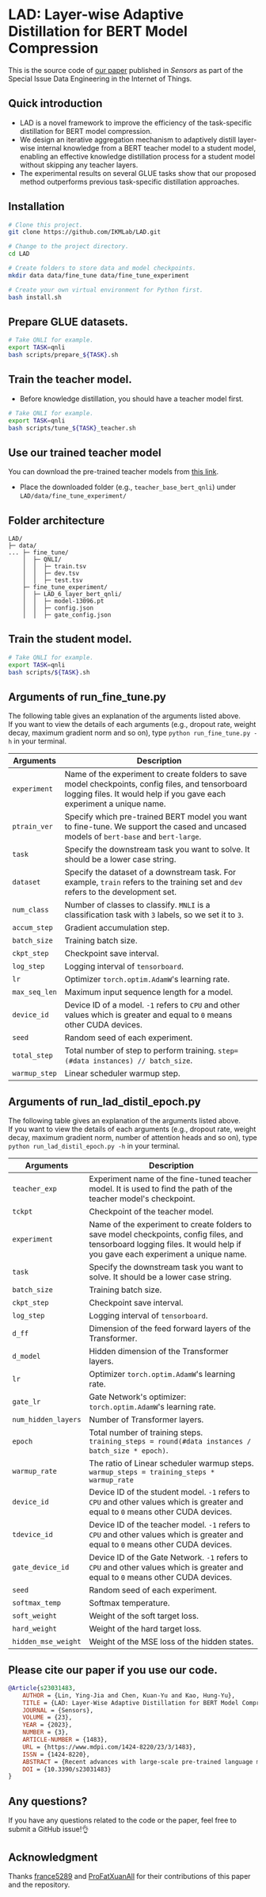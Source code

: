 # LAD: Layer-wise Adaptive Distillation for BERT Model Compression
This is the source code of [our paper](https://www.mdpi.com/2099748) published in *Sensors* as 
part of the Special Issue Data Engineering in the Internet of Things.

## Quick introduction
- LAD is a novel framework to improve the efficiency of the task-specific distillation for BERT model compression.
- We design an iterative aggregation mechanism to adaptively distill layer-wise internal knowledge from a BERT teacher model to a student model, enabling an effective knowledge distillation process for a student model without skipping any teacher layers.
- The experimental results on several GLUE tasks show that our proposed method outperforms previous task-specific distillation approaches.

## Installation
```bash
# Clone this project.
git clone https://github.com/IKMLab/LAD.git

# Change to the project directory.
cd LAD

# Create folders to store data and model checkpoints.
mkdir data data/fine_tune data/fine_tune_experiment

# Create your own virtual environment for Python first.
bash install.sh
```

## Prepare GLUE datasets.
```bash
# Take QNLI for example.
export TASK=qnli
bash scripts/prepare_${TASK}.sh
```

## Train the teacher model.
- Before knowledge distillation, you should have a teacher model first.
```bash
# Take QNLI for example.
export TASK=qnli
bash scripts/tune_${TASK}_teacher.sh
```

## Use our trained teacher model
You can download the pre-trained teacher models from [this link](https://drive.google.com/drive/folders/1sa-sHvy8B4-ym3Io57LG1CGYIAykuEfC?usp=share_link).
- Place the downloaded folder (e.g., `teacher_base_bert_qnli`) under `LAD/data/fine_tune_experiment/`

## Folder architecture
```
LAD/
├─ data/
... ├─ fine_tune/
    │  ├─ QNLI/
    │  │  ├─ train.tsv
    │  │  ├─ dev.tsv
    │  │  ├─ test.tsv
    ├─ fine_tune_experiment/
    │  ├─ LAD_6_layer_bert_qnli/
    │  │  ├─ model-13096.pt
    │  │  ├─ config.json
    │  │  ├─ gate_config.json
```

## Train the student model.
```bash
# Take QNLI for example.
export TASK=qnli
bash scripts/${TASK}.sh
```

## Arguments of run_fine_tune.py
The following table gives an explanation of the arguments listed above.  
If you want to view the details of each arguments (e.g., dropout rate, weight decay, maximum gradient norm and so on), type `python run_fine_tune.py -h` in your terminal.

| Arguments     | Description                                                                                                                                                                |
|---------------|----------------------------------------------------------------------------------------------------------------------------------------------------------------------------|
| `experiment`  | Name of the experiment to create folders to  save model checkpoints, config files, and tensorboard logging files. It would help if you gave each experiment a unique name. |
| `ptrain_ver`  | Specify which pre-trained BERT model you want to fine-tune. We support the cased and uncased models of `bert-base` and `bert-large`.                                       |
| `task`        | Specify the downstream task you want to solve. It should be a lower case string.                                                                                           |
| `dataset`     | Specify the dataset of a downstream task. For example, `train` refers to the training set and `dev` refers to the development set.                                         |
| `num_class`   | Number of classes to classify. `MNLI` is a classification task with `3` labels, so we set it to `3`.                                                                                |
| `accum_step`  | Gradient accumulation step.                                                                                                                                                |
| `batch_size`  | Training batch size.                                                                                                                                                       |
| `ckpt_step`   | Checkpoint save interval.                                                                                                                                                  |
| `log_step`    | Logging interval of `tensorboard`.                                                                                                                                         |
| `lr`          | Optimizer `torch.optim.AdamW`'s learning rate.                                                                                                                             |
| `max_seq_len` | Maximum input sequence length for a model.                                                                                                                                 |
| `device_id`   | Device ID of a model. `-1` refers to `CPU` and other values which is greater and equal to `0` means other CUDA devices.                                                     |
| `seed`        | Random seed of each experiment.                                                                                                                                            |
| `total_step`  | Total number of step to perform training. `step= (#data instances) // batch_size`.                                                                                         |
| `warmup_step` | Linear scheduler warmup step.                                                                                                                                              |

## Arguments of run_lad_distil_epoch.py
The following table gives an explanation of the arguments listed above.  
If you want to view the details of each arguments (e.g., dropout rate, weight decay, maximum gradient norm, number of attention heads and so on), type `python run_lad_distil_epoch.py -h` in your terminal.

| Arguments           | Description                                                                                                                                                               |
|---------------------|---------------------------------------------------------------------------------------------------------------------------------------------------------------------------|
| `teacher_exp`       | Experiment name of the fine-tuned teacher model. It is used to find the path of the teacher model's checkpoint.                                                             |
| `tckpt`             | Checkpoint of the teacher model.                                                                                                                                          |
| `experiment`        | Name of the experiment to create folders to save model checkpoints, config files, and tensorboard logging files. It would help if you gave each experiment a unique name. |
| `task`              | Specify the downstream task you want to solve. It should be a lower case string.                                                                                          |
| `batch_size`        | Training batch size.                                                                                                                                                      |
| `ckpt_step`         | Checkpoint save interval.                                                                                                                                                 |
| `log_step`          | Logging interval of `tensorboard`.                                                                                                                                        |
| `d_ff`              | Dimension of the feed forward layers of the Transformer.                                                                                                                  |
| `d_model`           | Hidden dimension of the Transformer layers.                                                                                                                               |
| `lr`                | Optimizer `torch.optim.AdamW`'s learning rate.                                                                                                                            |
| `gate_lr`           | Gate Network's optimizer: `torch.optim.AdamW`'s learning rate.                                                                                                            |
| `num_hidden_layers` | Number of Transformer layers.                                                                                                                                             |
| `epoch`        | Total number of training steps. `training_steps = round(#data instances / batch_size * epoch)`.                                                                                        |
| `warmup_rate`       | The ratio of Linear scheduler warmup steps. `warmup_steps = training_steps * warmup_rate`                                                                                                            |
| `device_id`         | Device ID of the student model. `-1` refers to `CPU` and other values which is greater and equal to `0` means other CUDA devices.                                         |
| `tdevice_id`        | Device ID of the teacher model. `-1` refers to `CPU` and other values which is greater and equal to `0` means other CUDA devices.                                         |
| `gate_device_id`    | Device ID of the Gate Network. `-1` refers to `CPU` and other values which is greater and equal to `0` means other CUDA devices.                                          |
| `seed`              | Random seed of each experiment.                                                                                                                                           |
| `softmax_temp`      | Softmax temperature.                                                                                                                                                      |
| `soft_weight`       | Weight of the soft target loss.                                                                                                                                           |
| `hard_weight`       | Weight of the hard target loss.                                                                                                                                           |
| `hidden_mse_weight` | Weight of the MSE loss of the hidden states.                                                                                                                              |

## Please cite our paper if you use our code.
```bibtex
@Article{s23031483,
    AUTHOR = {Lin, Ying-Jia and Chen, Kuan-Yu and Kao, Hung-Yu},
    TITLE = {LAD: Layer-Wise Adaptive Distillation for BERT Model Compression},
    JOURNAL = {Sensors},
    VOLUME = {23},
    YEAR = {2023},
    NUMBER = {3},
    ARTICLE-NUMBER = {1483},
    URL = {https://www.mdpi.com/1424-8220/23/3/1483},
    ISSN = {1424-8220},
    ABSTRACT = {Recent advances with large-scale pre-trained language models (e.g., BERT) have brought significant potential to natural language processing. However, the large model size hinders their use in IoT and edge devices. Several studies have utilized task-specific knowledge distillation to compress the pre-trained language models. However, to reduce the number of layers in a large model, a sound strategy for distilling knowledge to a student model with fewer layers than the teacher model is lacking. In this work, we present Layer-wise Adaptive Distillation (LAD), a task-specific distillation framework that can be used to reduce the model size of BERT. We design an iterative aggregation mechanism with multiple gate blocks in LAD to adaptively distill layer-wise internal knowledge from the teacher model to the student model. The proposed method enables an effective knowledge transfer process for a student model, without skipping any teacher layers. The experimental results show that both the six-layer and four-layer LAD student models outperform previous task-specific distillation approaches during GLUE tasks.},
    DOI = {10.3390/s23031483}
}
```

## Any questions?
If you have any questions related to the code or the paper, feel free to submit a GitHub issue!👌

## Acknowledgment

Thanks [france5289](https://github.com/france5289) and [ProFatXuanAll](https://github.com/ProFatXuanAll) for their contributions of this paper and the repository.